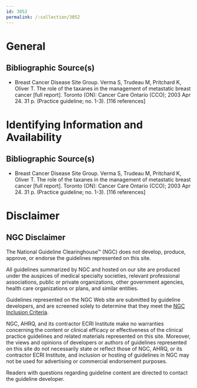 ```yaml
---
id: 3052
permalink: /:collection/3052
---
```


# General

## Bibliographic Source(s)

- Breast Cancer Disease Site Group. Verma S, Trudeau M, Pritchard K, Oliver T. The role of the taxanes in the management of metastatic breast cancer [full report]. Toronto (ON): Cancer Care Ontario (CCO); 2003 Apr 24. 31 p. (Practice guideline; no. 1-3). [116 references]

# Identifying Information and Availability

## Bibliographic Source(s)

- Breast Cancer Disease Site Group. Verma S, Trudeau M, Pritchard K, Oliver T. The role of the taxanes in the management of metastatic breast cancer [full report]. Toronto (ON): Cancer Care Ontario (CCO); 2003 Apr 24. 31 p. (Practice guideline; no. 1-3). [116 references]

# Disclaimer

## NGC Disclaimer

The National Guideline Clearinghouse™ (NGC) does not develop, produce, approve, or endorse the guidelines represented on this site.

All guidelines summarized by NGC and hosted on our site are produced under the auspices of medical specialty societies, relevant professional associations, public or private organizations, other government agencies, health care organizations or plans, and similar entities.

Guidelines represented on the NGC Web site are submitted by guideline developers, and are screened solely to determine that they meet the [NGC Inclusion Criteria](/help-and-about/summaries/inclusion-criteria).

NGC, AHRQ, and its contractor ECRI Institute make no warranties concerning the content or clinical efficacy or effectiveness of the clinical practice guidelines and related materials represented on this site. Moreover, the views and opinions of developers or authors of guidelines represented on this site do not necessarily state or reflect those of NGC, AHRQ, or its contractor ECRI Institute, and inclusion or hosting of guidelines in NGC may not be used for advertising or commercial endorsement purposes.

Readers with questions regarding guideline content are directed to contact the guideline developer.

